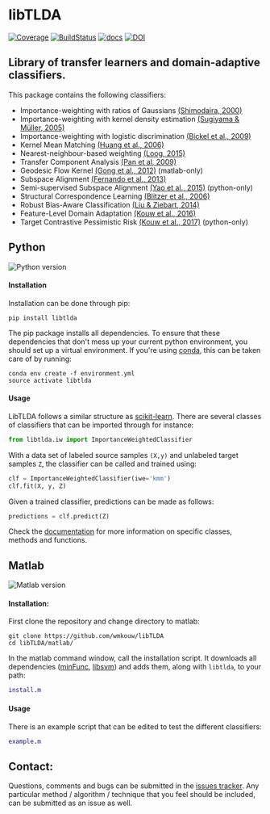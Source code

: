 # libTLDA

[![Coverage](https://scrutinizer-ci.com/g/wmkouw/libTLDA/badges/coverage.png?b=master)](https://scrutinizer-ci.com/g/wmkouw/libTLDA/statistics/) [![BuildStatus](https://travis-ci.org/wmkouw/libTLDA.svg?branch=master)](https://travis-ci.org/wmkouw/libTLDA) [![docs](https://readthedocs.org/projects/libtlda/badge/?version=latest)](https://libtlda.readthedocs.io/en/latest/) [![DOI](https://zenodo.org/badge/41360294.svg)](https://zenodo.org/badge/latestdoi/41360294)

## Library of transfer learners and domain-adaptive classifiers.
This package contains the following classifiers:
- Importance-weighting with ratios of Gaussians [(Shimodaira, 2000)](https://www.sciencedirect.com/science/article/pii/S0378375800001154) <br>
- Importance-weighting with kernel density estimation [(Sugiyama \& Müller, 2005)](https://www.degruyter.com/dg/viewarticle/j$002fstnd.2005.23.issue-4_2005$002fstnd.2005.23.4.249$002fstnd.2005.23.4.249.xml)<br>
- Importance-weighting with logistic discrimination [(Bickel et al., 2009)](http://www.jmlr.org/papers/v10/bickel09a.html) <br>
- Kernel Mean Matching [(Huang et al., 2006)](https://papers.nips.cc/paper/3075-correcting-sample-selection-bias-by-unlabeled-data) <br>
- Nearest-neighbour-based weighting [(Loog, 2015)](http://ieeexplore.ieee.org/document/6349714/) <br>
- Transfer Component Analysis [(Pan et al, 2009)](http://ieeexplore.ieee.org/document/5640675/) <br>
- Geodesic Flow Kernel [(Gong et al., 2012)](https://dl.acm.org/citation.cfm?id=1610094) (matlab-only)
- Subspace Alignment [(Fernando et al., 2013)](https://dl.acm.org/citation.cfm?id=1610094) <br>
- Semi-supervised Subspace Alignment [(Yao et al., 2015)](https://www.cv-foundation.org/openaccess/content_cvpr_2015/html/Yao_Semi-Supervised_Domain_Adaptation_2015_CVPR_paper.html) (python-only) <br>
- Structural Correspondence Learning [(Blitzer et al., 2006)](https://dl.acm.org/citation.cfm?id=1610094) <br>
- Robust Bias-Aware Classification [(Liu & Ziebart, 2014)](https://papers.nips.cc/paper/5458-robust-classification-under-sample-selection-bias) <br>
- Feature-Level Domain Adaptation [(Kouw et al., 2016)](http://jmlr.org/papers/v17/15-206.html) <br>
- Target Contrastive Pessimistic Risk [(Kouw et al., 2017)](https://arxiv.org/abs/1706.08082) (python-only)

## Python
![Python version](https://img.shields.io/badge/python-2.7%2C%203.5%2C%203.6%2C%203.7-blue.svg)

#### Installation

Installation can be done through pip:
```shell
pip install libtlda
```

The pip package installs all dependencies. To ensure that these dependencies that don't mess up your current python environment, you should set up a virtual environment. If you're using [conda](https://conda.io/docs/), this can be taken care of by running:
```
conda env create -f environment.yml
source activate libtlda
```

#### Usage

LibTLDA follows a similar structure as [scikit-learn](http://scikit-learn.org/). There are several classes of classifiers that can be imported through for instance:

```python
from libtlda.iw import ImportanceWeightedClassifier
```

With a data set of labeled source samples `(X,y)` and unlabeled target samples `Z`, the classifier can be called and trained using:

```python
clf = ImportanceWeightedClassifier(iwe='kmm')
clf.fit(X, y, Z)
```

Given a trained classifier, predictions can be made as follows:
```python
predictions = clf.predict(Z)
```

Check the [documentation](https://libtlda.readthedocs.io/en/latest/) for more information on specific classes, methods and functions.

## Matlab
![Matlab version](https://img.shields.io/badge/matlab-R2017a-blue.svg)

#### Installation:

First clone the repository and change directory to matlab:
```shell
git clone https://github.com/wmkouw/libTLDA
cd libTLDA/matlab/
```

In the matlab command window, call the installation script. It downloads all dependencies ([minFunc](https://www.cs.ubc.ca/~schmidtm/Software/minFunc.html), [libsvm](https://www.csie.ntu.edu.tw/~cjlin/libsvm/)) and adds them, along with `libtlda`, to your path:
```MATLAB
install.m
```

#### Usage

There is an example script that can be edited to test the different classifiers:
```MATLAB
example.m
```

## Contact:

Questions, comments and bugs can be submitted in the [issues tracker](https://github.com/wmkouw/libTLDA/issues). Any particular method / algorithm / technique that you feel should be included, can be submitted as an issue as well.
